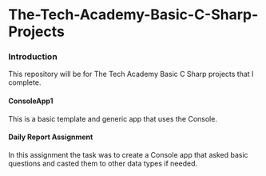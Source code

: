 # The-Tech-Academy-Basic-C-Sharp-Projects


<h3>Introduction</h3>
	This repository will be for The Tech Academy Basic C Sharp projects that I complete.

<h4>ConsoleApp1</h4>
	This is a basic template and generic app that uses the Console. 
	
<h4>Daily Report Assignment</h4>
	In this assignment the task was to create a Console app that asked basic questions and casted them to other data types if needed. 
	

 
  
  

    
